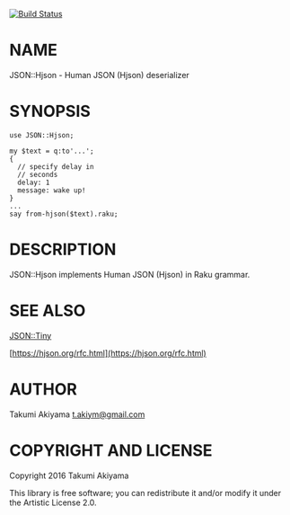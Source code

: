[![Build Status](https://travis-ci.org/akiym/JSON-Hjson.svg?branch=master)](https://travis-ci.org/akiym/JSON-Hjson)

NAME
====

JSON::Hjson - Human JSON (Hjson) deserializer

SYNOPSIS
========

    use JSON::Hjson;

    my $text = q:to'...';
    {
      // specify delay in
      // seconds
      delay: 1
      message: wake up!
    }
    ...
    say from-hjson($text).raku;

DESCRIPTION
===========

JSON::Hjson implements Human JSON (Hjson) in Raku grammar.

SEE ALSO
========

[JSON::Tiny](JSON::Tiny)

[https://hjson.org/rfc.html](https://hjson.org/rfc.html)

AUTHOR
======

Takumi Akiyama <t.akiym@gmail.com>

COPYRIGHT AND LICENSE
=====================

Copyright 2016 Takumi Akiyama

This library is free software; you can redistribute it and/or modify it under the Artistic License 2.0.

